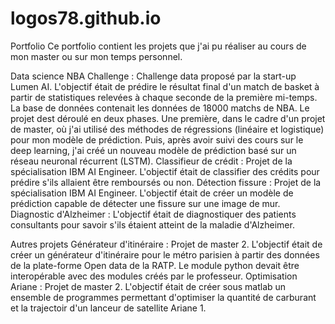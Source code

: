 # logos78.github.io
Portfolio
Ce portfolio contient les projets que j'ai pu réaliser au cours de mon master ou sur mon temps personnel.

Data science
NBA Challenge : Challenge data proposé par la start-up Lumen AI. L'objectif était de prédire le résultat final d'un match de basket à partir de statistiques relevées à chaque seconde de la première mi-temps. La base de données contenait les données de 18000 matchs de NBA. Le projet dest déroulé en deux phases. Une première, dans le cadre d'un projet de master, où j'ai utilisé des méthodes de régressions (linéaire et logistique) pour mon modèle de prédiction. Puis, après avoir suivi des cours sur le deep learning, j'ai créé un nouveau modèle de prédiction basé sur un réseau neuronal récurrent (LSTM).
Classifieur de crédit : Projet de la spécialisation IBM AI Engineer. L'objectif était de classifier des crédits pour prédire s'ils allaient être remboursés ou non.
Détection fissure : Projet de la spécialisation IBM AI Engineer. L'objectif était de créer un modèle de prédiction capable de détecter une fissure sur une image de mur.
Diagnostic d'Alzheimer : L'objectif était de diagnostiquer des patients consultants pour savoir s'ils étaient atteint de la maladie d'Alzheimer.

Autres projets
Générateur d'itinéraire : Projet de master 2. L'objectif était de créer un générateur d'itinéraire pour le métro parisien à partir des données de la plate-forme Open data de la RATP. Le module python devait être interopérable avec des modules créés par le professeur.
Optimisation Ariane : Projet de master 2. L'objectif était de créer sous matlab un ensemble de programmes permettant d'optimiser la quantité de carburant et la trajectoir d'un lanceur de satellite Ariane 1.
